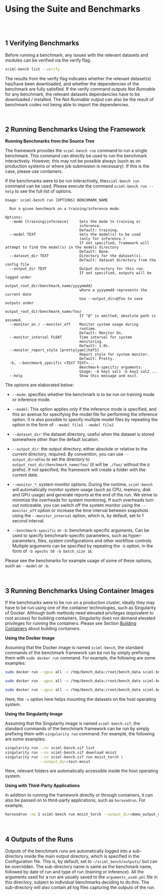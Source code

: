 
# Using the Suite and Benchmarks
<br>
<br>

## 1 Verifying Benchmarks

Before running a benchmark,  any issues with the relevant datasets and modules can be verified via the verify flag. 

```sh
sciml-bench list --verify
```

The results from the verify flag indicates whether the relevant dataset(s) has/have been downloaded,  and whether the dependencies of the benchmark are fully satisfied. If the verify command outputs  *Not Runnable* for any benchmark, the relevant datasets dependencies have to be downloaded /  installed. The *Not Runnable*  output can also be the result of benchmark codes not being able to import the dependencies.

<br> 


## 2 Running Benchmarks Using the Framework


**Running Benchmarks from the Source Tree**

The framework provides the `sciml-bench run` command to  run a single benchmark. This command can directly be used to run the benchmark interactively. However, this may not be possible always (such as on production systems or where job submission is necessary). If this is the case, please use containers. 

If the benchmarks were to be run  interactively,  the`sciml-bench run` command  can be used. Please execute the command  `sciml-bench run --help`  to see the full list of options. 


```
Usage: sciml-bench run [OPTIONS] BENCHMARK_NAME

  Run a given benchmark on a training/inference mode.

Options:
  --mode [training|inference]     Sets the mode to training or
                                  inference.
                                  Default: training.
  --model TEXT                    Sets the model(s) to be used 
                                  (only for inference.)
                                  If not specified, framework will attempt to find the model(s) in the models directory
                                  Default: None.    
  --dataset_dir TEXT              Directory for the dataset(s).
                                  Default: dataset directory from the config file
  --output_dir TEXT               Output directory for this run.
                                  If not specified, outputs will be logged under
                                          output_root_dir/benchmark_name/yyyymmdd/
                                  where a yyyymmdd represents the current date
                                  Use --output_dir=@foo to save outputs under
                                          output_root_dir/benchmark_name/foo/
                                  If "@" is omitted, absolute path is assumed.
  --monitor_on / --monitor_off    Monitor system usage during 
                                  runtime.
                                  Default: Monitor On.
  --monitor_interval FLOAT        Time interval for system
                                  monitoring.
                                  Default: 1.0s.
  --monitor_report_style [pretty|yaml|hdf5]
                                  Report style for system monitor.
                                  Default: Pretty.
  -b, --benchmark_specific <TEXT TEXT>...
                                  Benchmark-specific arguments.
                                  Usage: -b key1 val1 -b key2 val2 ...
  --help                          Show this message and exit.

```

The options are elaborated below:

* `--mode`: specifies whether the benchmark is to be run on training mode or inference mode. 
* `--model`: This option applies only if the inference mode is specified, and this an avenue for specifying the model file for 
performing the inference option. It is also possible to specify multiple model files by repeating the option in the form of `--model file1 --model file2`
* `--dataset_dir`: the dataset directory, useful when the dataset is stored somewhere other than the default location.
* `--output_dir`: the output directory, either absolute or relative to the current directory, required. By convention, you can use `--output_dir=@foo` to set the directory to
  `output_root_dir/benchmark_name/foo/` (it will be `./foo/` without the `@` prefix). If not specified, the framework will create a folder with the current date.
* `--monitor_*`: system monitor options. 
  During the runtime, `sciml-bench` will automatically
  monitor system usage (such as CPU, memory, disk and GPU usage) and generate reports at the end of the run. We strive to minimize the overheads for system monitoring. If such overheads turn out noticeable, you can switch off the system monitor using the
  `--monitor_off` option or increase the time interval between snapshots using the 
  `--monitor_interval` option, which is, by default, set to 1 second interval.

* `--benchmark-specific` or `-b`: benchmark-specific arguments,
  Can be used to specify benchmark-specific parameters, such as hyper-parameters, files, system configurations and other workflow controls.  Multiple arguments can be specified by repeating the `-b` option, in the form of `-b epochs 50 -b batch_size 16`. 

Please see the benchmarks for example usage of some of these options, such as `--model` or `-b`. 


<br> 

## 3 Running Benchmarks Using Container Images

If the benchmarks were to be run on a production cluster, ideally they may have to be run using one of the container technologies, such as Singularity of Docker. Although both methods need elevated privileges (equivalent to root access) for building containers, Singularity does not demand elevated privileges for running the containers. Please see Section [Building Containers]() about building containers. 

**Using the Docker Image** 

Assuming that the Docker image is named `sciml-bench`, the standard commands of the benchmark framework can be run by simply prefixing them with `sudo docker run` command. For example, the following are some examples: 

```sh 
sudo docker run --gpus all -v /tmp/bench_data:/root/bench_data sciml-bench list

sudo docker run --gpus all -v /tmp/bench_data:/root/bench_data sciml-bench download mnist

sudo docker run --gpus all -v /tmp/bench_data:/root/bench_data sciml-bench run MNIST_torch --output_dir=test-mnist
```

Here, the `-v` option here helps mounting the datasets on the host operating system. 

**Using the Singularity Image**

Assuming that the Singularity image is named `sciml-bench.sif`, the standard commands of the benchmark framework can be run by simply prefixing them with `singularity run` command. For example, the following are some examples: 

```sh
singularity run --nv sciml-bench.sif list
singularity run --nv sciml-bench.sif download mnist
singularity run --nv sciml-bench.sif run mnist_torch \
                --output_dir=test-mnist
```

Here, relevant folders are automatically accessible inside the host operating system. 

**Using with Third-Party Applications**

In addition to running the framework directly or through containers, it can also be passed on to third-party applications, such as `horovodrun`. For example, 

```sh
horovodrun -np 2 sciml-bench run mnist_torch --output_dir=demo_output_mnist_torch --monitor_interval=0.1 -b use_cuda false -b epochs 2
```

<br> 

##  4 Outputs of the Runs 

Outputs of the benchmark runs are automatically logged into a sub-directory inside the main output directory, which is specified in the Configuration file. This is, by default, set to `~/sciml_bench/outputs/` but can be overridden.  The sub-directory name is same as the benchmark name, followed by date of run and type of run (training or inference). All the arguments used for a run are usually saved to the `arguments_used.yml` file in this  directory, subject to individual benchmarks deciding to do this. The sub-directory will also contain all log files capturing the outputs of the run. 
